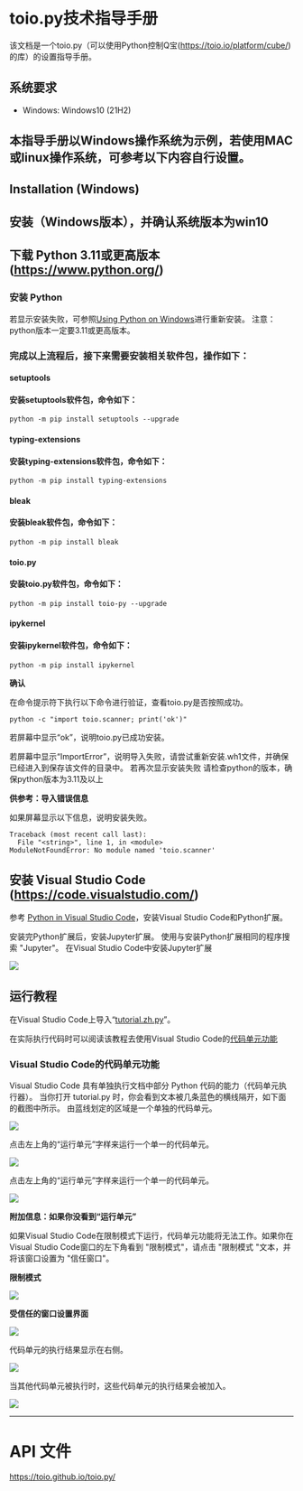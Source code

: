 # toio.py技术指导手册

该文档是一个toio.py（可以使用Python控制Q宝(https://toio.io/platform/cube/)的库）的设置指导手册。

## 系统要求

- Windows: Windows10 (21H2)

## 本指导手册以Windows操作系统为示例，若使用MAC或linux操作系统，可参考以下内容自行设置。
## Installation (Windows)
## 安装（Windows版本），并确认系统版本为win10

## 下载 Python 3.11或更高版本(https://www.python.org/)

### 安装 Python

若显示安装失败，可参照[Using Python on Windows](https://docs.python.org/3/using/windows.html)进行重新安装。
注意：python版本一定要3.11或更高版本。

### 完成以上流程后，接下来需要安装相关软件包，操作如下：

#### setuptools
#### 安装setuptools软件包，命令如下：

```
python -m pip install setuptools --upgrade
```

#### typing-extensions
#### 安装typing-extensions软件包，命令如下：

```
python -m pip install typing-extensions
```

#### bleak
#### 安装bleak软件包，命令如下：

```
python -m pip install bleak
```

#### toio.py
#### 安装toio.py软件包，命令如下：

```
python -m pip install toio-py --upgrade
```

#### ipykernel
#### 安装ipykernel软件包，命令如下：

```
python -m pip install ipykernel
```

**确认**

在命令提示符下执行以下命令进行验证，查看toio.py是否按照成功。

```
python -c "import toio.scanner; print('ok')"
```

若屏幕中显示“ok”，说明toio.py已成功安装。

若屏幕中显示“ImportError”，说明导入失败，请尝试重新安装.wh1文件，并确保已经进入到保存该文件的目录中。
若再次显示安装失败
请检查python的版本，确保python版本为3.11及以上

**供参考：导入错误信息**

如果屏幕显示以下信息，说明安装失败。

```
Traceback (most recent call last):
  File "<string>", line 1, in <module>
ModuleNotFoundError: No module named 'toio.scanner'
```

## 安装 Visual Studio Code (https://code.visualstudio.com/)

参考 [Python in Visual Studio Code](https://code.visualstudio.com/docs/languages/python)，安装Visual Studio Code和Python扩展。

安装完Python扩展后，安装Jupyter扩展。
使用与安装Python扩展相同的程序搜索 "Jupyter"。
在Visual Studio Code中安装Jupyter扩展

![](image/IMG-2022-12-08-13-58-34.png)

## 运行教程

在Visual Studio Code上导入“[tutorial.zh.py](https://github.com/toio/toio.py/releases/latest/download/tutorial.zh.py)”。

在实际执行代码时可以阅读该教程去使用Visual Studio Code的[代码单元功能](https://code.visualstudio.com/docs/python/jupyter-support-py#_jupyter-code-cell)

### Visual Studio Code的代码单元功能

Visual Studio Code 具有单独执行文档中部分 Python 代码的能力（代码单元执行器）。
当你打开 tutorial.py 时，你会看到文本被几条蓝色的横线隔开，如下面的截图中所示。
由蓝线划定的区域是一个单独的代码单元。

![](image/IMG-2023-01-06-09-38-30.png)


点击左上角的“运行单元”字样来运行一个单一的代码单元。

![](image/IMG-2023-01-06-09-39-00.png)


点击左上角的“运行单元”字样来运行一个单一的代码单元。

![](image/IMG-2023-01-06-09-41-19.png)

**附加信息：如果你没看到“运行单元”**

如果Visual Studio Code在限制模式下运行，代码单元功能将无法工作。如果你在Visual Studio Code窗口的左下角看到 "限制模式"，请点击 "限制模式 "文本，并将该窗口设置为 "信任窗口"。

**限制模式**

![](image/IMG-2022-12-05-09-46-13.png)

**受信任的窗口设置界面**

![](image/IMG-2022-12-05-09-53-08.png)

代码单元的执行结果显示在右侧。

![](image/IMG-2023-01-06-09-39-51.png)

当其他代码单元被执行时，这些代码单元的执行结果会被加入。

![](image/IMG-2023-01-06-09-40-03.png)

---

# API 文件

https://toio.github.io/toio.py/
